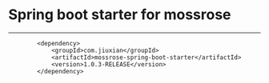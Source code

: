 # Spring boot starter for mossrose
<hr>

```
		<dependency>
			<groupId>com.jiuxian</groupId>
			<artifactId>mossrose-spring-boot-starter</artifactId>
			<version>1.0.3-RELEASE</version>
		</dependency>
```